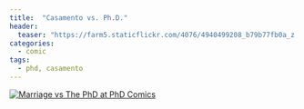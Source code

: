 ```yaml
---
title:  "Casamento vs. Ph.D."
header:
  teaser: "https://farm5.staticflickr.com/4076/4940499208_b79b77fb0a_z.jpg"
categories: 
  - comic
tags:
  - phd, casamento
---
```


[![Marriage vs The PhD at PhD Comics](https://www.phdcomics.com/comics/archive/phd032410s.gif "Marriage vs The PhD")](http://www.phdcomics.com/comics.php?f=1296)
